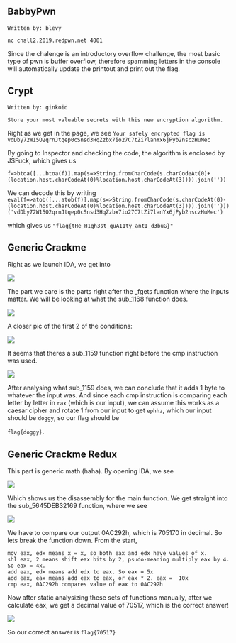 BabbyPwn
------------------------
```
Written by: blevy

nc chall2.2019.redpwn.net 4001
```

Since the chalenge is an introductory overflow challenge, the most basic type of pwn is buffer overflow, therefore spamming letters in the console will automatically update the printout and print out the flag.

Crypt
------------------
```
Written by: ginkoid

Store your most valuable secrets with this new encryption algorithm.
```

Right as we get in the page, we see
```Your safely encrypted flag is vdDby72W15O2qrnJtqep0cSnsd3HqZzbx7io27C7tZi7lanYx6jPyb2nsczHuMec```

By going to Inspector and checking the code, the algorithm is enclosed by JSFuck, which gives us
```
f=>btoa([...btoa(f)].map(s=>String.fromCharCode(s.charCodeAt(0)+(location.host.charCodeAt(0)%location.host.charCodeAt(3)))).join(''))
```

We can decode this by writing ```eval(f=>atob([...atob(f)].map(s=>String.fromCharCode(s.charCodeAt(0)-(location.host.charCodeAt(0)%location.host.charCodeAt(3)))).join('')))('vdDby72W15O2qrnJtqep0cSnsd3HqZzbx7io27C7tZi7lanYx6jPyb2nsczHuMec')```

which gives us
```"flag{tHe_H1gh3st_quA11ty_antI_d3buG}"```

Generic Crackme
------------
Right as we launch IDA, we get into 

![](https://github.com/Immobility/CTF-Writeups/blob/master/redpwnCTF-2019/photos/gcm1.png)

The part we care is the parts right after the \_fgets function where the inputs matter. We will be looking at what the sub_1168 function does.

![](https://github.com/Immobility/CTF-Writeups/blob/master/redpwnCTF-2019/photos/gcm2.png)

A closer pic of the first 2 of the conditions:

![](https://github.com/Immobility/CTF-Writeups/blob/master/redpwnCTF-2019/photos/gcm3closerpic.png)

It seems that theres a sub_1159 function right before the cmp instruction was used.

![](https://github.com/Immobility/CTF-Writeups/blob/master/redpwnCTF-2019/photos/gcm4.png)

After analysing what sub_1159 does, we can conclude that it adds 1 byte to whatever the input was. And since each cmp instruction is comparing each letter by letter in ```rax``` (which is our input), we can assume this works as a caesar cipher and rotate 1 from our input to get ```ephhz```, which our input should be ```doggy```, so our flag should be 

```flag{doggy}```.

Generic Crackme Redux
---------------
This part is generic math (haha). By opening IDA, we see

![](https://github.com/Immobility/CTF-Writeups/blob/master/redpwnCTF-2019/photos/gcmr1.png)

Which shows us the disassembly for the main function. We get straight into the sub_5645DEB32169 function, where we see

![](https://github.com/Immobility/CTF-Writeups/blob/master/redpwnCTF-2019/photos/gcmr2.png)

We have to compare our output 0AC292h, which is 705170 in decimal. So lets break the function down. From the start, 

```Lets call edx as x.
mov eax, edx means x = x, so both eax and edx have values of x.
shl eax, 2 means shift eax bits by 2, psudo-meaning multiply eax by 4. So eax = 4x.
add eax, edx means add edx to eax. So eax = 5x
add eax, eax means add eax to eax, or eax * 2. eax =  10x
cmp eax, 0AC292h compares value of eax to 0AC292h
```
Now after static analysizing these sets of functions manually, after we calculate eax, we get a decimal value of 70517, which is the correct answer!

![](https://github.com/Immobility/CTF-Writeups/blob/master/redpwnCTF-2019/photos/gcmr3.png)

So our correct answer is ```flag{70517}```
